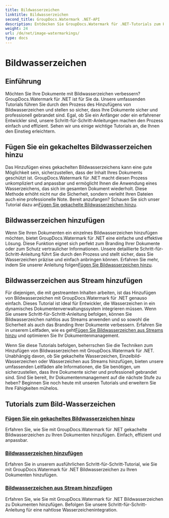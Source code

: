```yaml
---
title: Bildwasserzeichen
linktitle: Bildwasserzeichen
second_title: GroupDocs.Watermark .NET-API
description: Entdecken Sie GroupDocs.Watermark für .NET-Tutorials zum Hinzufügen von Bildwasserzeichen. Lernen Sie Schritt-für-Schritt-Methoden kennen, um die Sicherheit und das Branding Ihres Dokuments zu verbessern.
weight: 24
url: /de/net/image-watermarkings/
type: docs
---
```

# Bildwasserzeichen

## Einführung

Möchten Sie Ihre Dokumente mit Bildwasserzeichen verbessern? GroupDocs.Watermark für .NET ist für Sie da. Unsere umfassenden Tutorials führen Sie durch den Prozess des Hinzufügens von Bildwasserzeichen und stellen so sicher, dass Ihre Dokumente sicher und professionell gebrandet sind. Egal, ob Sie ein Anfänger oder ein erfahrener Entwickler sind, unsere Schritt-für-Schritt-Anleitungen machen den Prozess einfach und effizient. Sehen wir uns einige wichtige Tutorials an, die Ihnen den Einstieg erleichtern.

## Fügen Sie ein gekacheltes Bildwasserzeichen hinzu
Das Hinzufügen eines gekachelten Bildwasserzeichens kann eine gute Möglichkeit sein, sicherzustellen, dass der Inhalt Ihres Dokuments geschützt ist. GroupDocs.Watermark für .NET macht diesen Prozess unkompliziert und anpassbar und ermöglicht Ihnen die Anwendung eines Wasserzeichens, das sich im gesamten Dokument wiederholt. Diese Methode erhöht nicht nur die Sicherheit, sondern verleiht Ihren Dateien auch eine professionelle Note. Bereit anzufangen? Schauen Sie sich unser Tutorial dazu an[Fügen Sie gekachelte Bildwasserzeichen hinzu](./add-tiled-image-watermark/).

## Bildwasserzeichen hinzufügen
 Wenn Sie Ihren Dokumenten ein einzelnes Bildwasserzeichen hinzufügen möchten, bietet GroupDocs.Watermark für .NET eine einfache und effektive Lösung. Diese Funktion eignet sich perfekt zum Branding Ihrer Dokumente oder zum Schutz vertraulicher Informationen. Unsere detaillierte Schritt-für-Schritt-Anleitung führt Sie durch den Prozess und stellt sicher, dass Sie Wasserzeichen präzise und einfach anbringen können. Erfahren Sie mehr, indem Sie unserer Anleitung folgen[Fügen Sie Bildwasserzeichen hinzu](./add-image-watermark/).

## Bildwasserzeichen aus Stream hinzufügen
Für diejenigen, die mit gestreamten Inhalten arbeiten, ist das Hinzufügen von Bildwasserzeichen mit GroupDocs.Watermark für .NET genauso einfach. Dieses Tutorial ist ideal für Entwickler, die Wasserzeichen in ein dynamisches Dokumentenverwaltungssystem integrieren müssen. Wenn Sie unsere Schritt-für-Schritt-Anleitung befolgen, können Sie Bildwasserzeichen nahtlos aus Streams anwenden und so sowohl die Sicherheit als auch das Branding Ihrer Dokumente verbessern. Erfahren Sie in unserem Leitfaden, wie es geht[Fügen Sie Bildwasserzeichen aus Streams hinzu](./add-image-watermark-from-stream/) und optimieren Sie Ihr Dokumentenmanagement.

Wenn Sie diese Tutorials befolgen, beherrschen Sie die Techniken zum Hinzufügen von Bildwasserzeichen mit GroupDocs.Watermark für .NET. Unabhängig davon, ob Sie gekachelte Wasserzeichen, Einzelbild-Wasserzeichen oder Wasserzeichen aus Streams hinzufügen, bieten unsere umfassenden Leitfäden alle Informationen, die Sie benötigen, um sicherzustellen, dass Ihre Dokumente sicher und professionell gebrandet sind. Sind Sie bereit, Ihr Dokumentenmanagement auf die nächste Stufe zu heben? Beginnen Sie noch heute mit unseren Tutorials und erweitern Sie Ihre Fähigkeiten mühelos.

## Tutorials zum Bild-Wasserzeichen
### [Fügen Sie ein gekacheltes Bildwasserzeichen hinzu](./add-tiled-image-watermark/)
Erfahren Sie, wie Sie mit GroupDocs.Watermark für .NET gekachelte Bildwasserzeichen zu Ihren Dokumenten hinzufügen. Einfach, effizient und anpassbar.
### [Bildwasserzeichen hinzufügen](./add-image-watermark/)
Erfahren Sie in unserem ausführlichen Schritt-für-Schritt-Tutorial, wie Sie mit GroupDocs.Watermark für .NET Bildwasserzeichen zu Ihren Dokumenten hinzufügen.
### [Bildwasserzeichen aus Stream hinzufügen](./add-image-watermark-from-stream/)
Erfahren Sie, wie Sie mit GroupDocs.Watermark für .NET Bildwasserzeichen zu Dokumenten hinzufügen. Befolgen Sie unsere Schritt-für-Schritt-Anleitung für eine nahtlose Wasserzeichenintegration.